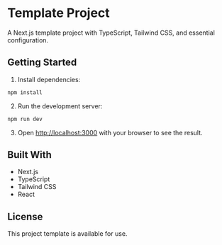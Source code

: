 # Template Project

A Next.js template project with TypeScript, Tailwind CSS, and essential configuration.

## Getting Started

1. Install dependencies:
```bash
npm install
```

2. Run the development server:
```bash
npm run dev
```

3. Open [http://localhost:3000](http://localhost:3000) with your browser to see the result.

## Built With

- Next.js
- TypeScript
- Tailwind CSS
- React

## License

This project template is available for use.
